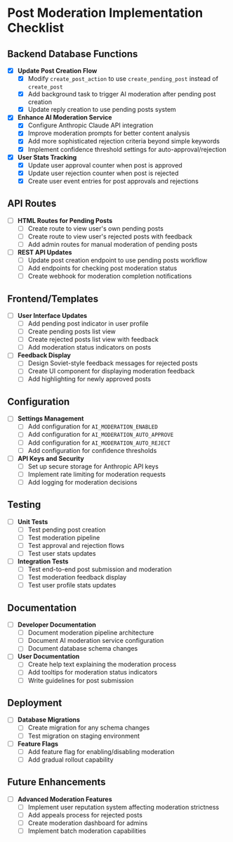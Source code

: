 # Post Moderation Implementation Checklist

## Backend Database Functions

- [x] **Update Post Creation Flow**
  - [x] Modify `create_post_action` to use `create_pending_post` instead of `create_post`
  - [x] Add background task to trigger AI moderation after pending post creation
  - [x] Update reply creation to use pending posts system

- [x] **Enhance AI Moderation Service**
  - [x] Configure Anthropic Claude API integration
  - [x] Improve moderation prompts for better content analysis
  - [x] Add more sophisticated rejection criteria beyond simple keywords
  - [x] Implement confidence threshold settings for auto-approval/rejection

- [x] **User Stats Tracking**
  - [x] Update user approval counter when post is approved
  - [x] Update user rejection counter when post is rejected
  - [x] Create user event entries for post approvals and rejections

## API Routes

- [ ] **HTML Routes for Pending Posts**
  - [ ] Create route to view user's own pending posts
  - [ ] Create route to view user's rejected posts with feedback
  - [ ] Add admin routes for manual moderation of pending posts

- [ ] **REST API Updates**
  - [ ] Update post creation endpoint to use pending posts workflow
  - [ ] Add endpoints for checking post moderation status
  - [ ] Create webhook for moderation completion notifications

## Frontend/Templates

- [ ] **User Interface Updates**
  - [ ] Add pending post indicator in user profile
  - [ ] Create pending posts list view
  - [ ] Create rejected posts list view with feedback
  - [ ] Add moderation status indicators on posts

- [ ] **Feedback Display**
  - [ ] Design Soviet-style feedback messages for rejected posts
  - [ ] Create UI component for displaying moderation feedback
  - [ ] Add highlighting for newly approved posts

## Configuration

- [ ] **Settings Management**
  - [ ] Add configuration for `AI_MODERATION_ENABLED`
  - [ ] Add configuration for `AI_MODERATION_AUTO_APPROVE`
  - [ ] Add configuration for `AI_MODERATION_AUTO_REJECT`
  - [ ] Add configuration for confidence thresholds

- [ ] **API Keys and Security**
  - [ ] Set up secure storage for Anthropic API keys
  - [ ] Implement rate limiting for moderation requests
  - [ ] Add logging for moderation decisions

## Testing

- [ ] **Unit Tests**
  - [ ] Test pending post creation
  - [ ] Test moderation pipeline
  - [ ] Test approval and rejection flows
  - [ ] Test user stats updates

- [ ] **Integration Tests**
  - [ ] Test end-to-end post submission and moderation
  - [ ] Test moderation feedback display
  - [ ] Test user profile stats updates

## Documentation

- [ ] **Developer Documentation**
  - [ ] Document moderation pipeline architecture
  - [ ] Document AI moderation service configuration
  - [ ] Document database schema changes

- [ ] **User Documentation**
  - [ ] Create help text explaining the moderation process
  - [ ] Add tooltips for moderation status indicators
  - [ ] Write guidelines for post submission

## Deployment

- [ ] **Database Migrations**
  - [ ] Create migration for any schema changes
  - [ ] Test migration on staging environment

- [ ] **Feature Flags**
  - [ ] Add feature flag for enabling/disabling moderation
  - [ ] Add gradual rollout capability

## Future Enhancements

- [ ] **Advanced Moderation Features**
  - [ ] Implement user reputation system affecting moderation strictness
  - [ ] Add appeals process for rejected posts
  - [ ] Create moderation dashboard for admins
  - [ ] Implement batch moderation capabilities
